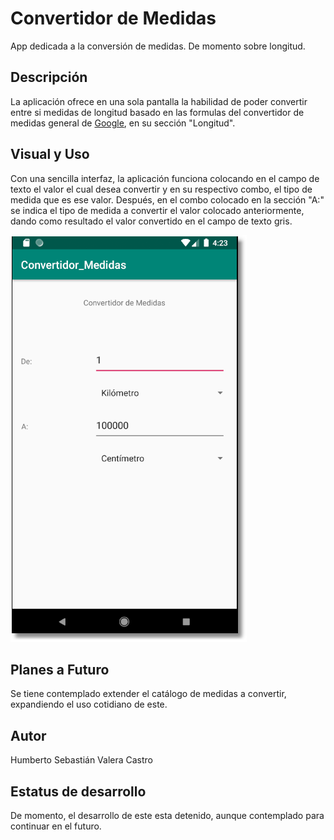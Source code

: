 # Convertidor de Medidas
App dedicada a la conversión de medidas. De momento sobre longitud.

## Descripción
La aplicación ofrece en una sola pantalla la habilidad de poder convertir entre si medidas de longitud basado en las formulas del convertidor de medidas general de [Google](https://www.google.com/search?client=firefox-b-d&q=convertidor+de+medidas), en su sección "Longitud".

## Visual y Uso
Con una sencilla interfaz, la aplicación funciona colocando en el campo de texto el valor el cual desea convertir y en su respectivo combo, el tipo de medida que es ese valor. Después, en el combo colocado en la sección "A:" se indica el tipo de medida a convertir el valor colocado anteriormente, dando como resultado el valor convertido en el campo de texto gris.
  
![](https://raw.githubusercontent.com/SebastianValera/Convertidor_Medidas/master/Screenshots/Aplicacion.bmp)

## Planes a Futuro
Se tiene contemplado extender el catálogo de medidas a convertir, expandiendo el uso cotidiano de este.

## Autor
Humberto Sebastián Valera Castro

## Estatus de desarrollo
De momento, el desarrollo de este esta detenido, aunque contemplado para continuar en el futuro.
